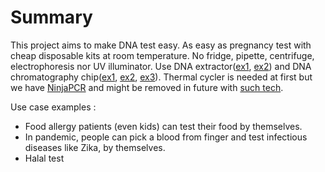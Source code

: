# Summary

This project aims to make DNA test easy. As easy as pregnancy test with cheap disposable kits at room temperature.
No fridge, pipette, centrifuge, electrophoresis nor UV illuminator. Use DNA extractor([ex1](https://www.kaneka-labtest.com/en/pre/dna_version2.html), [ex2](https://www.funakoshi.co.jp/contents/64147)) and DNA chromatography chip([ex1](https://www.kaneka-labtest.com/en/chromato/index.html), [ex2](https://www.kurabo.co.jp/bio/English/product/products.php?M=D&PID=99), [ex3](https://techcrunch.com/2016/05/06/zika-test/)). Thermal cycler is needed at first but we have [NinjaPCR](https://github.com/hisashin/NinjaPCR) and might be removed in future with [such tech](https://www.twistdx.co.uk/en/products/product/twistamp-basic).

Use case examples :
- Food allergy patients (even kids) can test their food by themselves.
- In pandemic, people can pick a blood from finger and test infectious diseases like Zika, by themselves.
- Halal test





 
